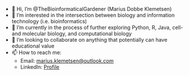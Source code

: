 - 👋 Hi, I’m @TheBioinformaticalGardener (Marius Dobbe Klemetsen)
- 👀 I’m interested in the intersection between biology and information technology (i.e. bioinformatics) 
- 🌱 I’m currently in the process of further exploring Python, R, Java, cell- and molecular biology, and computational biology
- 💞️ I’m looking to collaborate on anything that potentially can have educational value
- 📫 How to reach me:
    - Email: marius.klemetsen@outlook.com
    - LinkedIn: [Profile](https://www.linkedin.com/in/marius-dobbe-klemetsen/)

